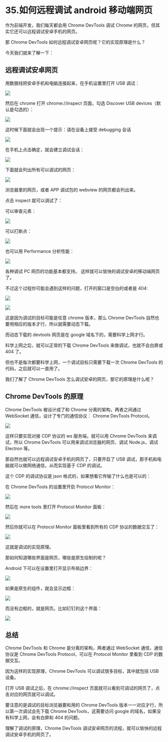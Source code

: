 # 35.如何远程调试 android  移动端网页

作为前端开发，我们每天都会用 Chrome DevTools 调试 Chrome 的网页，但其实它还可以远程调试安卓手机的网页。

那 Chrome DevTools 如何远程调试安卓网页呢？它的实现原理是什么？

今天我们就来了解一下：

## 远程调试安卓网页

用数据线把安卓手机和电脑连接起来，在手机设置里打开 USB 调试：

![](./images/fb7dabea802a54d038f37e2316cbb929.webp )

然后在 chrome 打开 chrome://inspect 页面，勾选 Discover USB devices（默认是勾选的）：

![](./images/13e6fcd8aceeca5ba8c98535063e7112.webp )

这时候下面就会出现一个提示：请在设备上接受 debugging 会话

![](./images/2cc601836bb4c2c536710a3179dc1fb3.webp )

在手机上点击确定，就会建立调试会话：

![](./images/99c8b084a4abe59ddc0501723e1ed705.webp )

下面就会列出所有可以调试的网页：

![](./images/3f2d1e9a99556144b30dd25a88baa05f.webp )

浏览器里的网页，或者 APP 调试包的 webview 的网页都会列出来。

点击 inspect 就可以调试了：

可以审查元素：

![](./images/36b4de52bda8390d05b13f5eb472737b.webp )

可以打断点：

![](./images/bfed629fa72f7a42194dfefed3c09540.webp )

也可以用 Performance 分析性能：

![](./images/461121b406767558ffd064e3eb2c8a05.webp )

各种调试 PC 网页的功能基本都支持。
这样就可以愉快的调试安卓的移动端网页了。

不过这个过程你可能会遇到这样的问题，打开的窗口是空白的或者是 404:

![](./images/81f0ad6f58034091b5215c998e9b15ba.webp )

![](./images/8a8546c283b30b51f8593dbbfb72342a.webp )

这是因为调试的目标可能是任意 chrome 版本，那么 Chrome DevTools 自然也要用相应的版本才行，所以就需要动态下载。

而动态下载的 devtools 网页是在 google 域名下的，需要科学上网才行。

科学上网之后，就可以正常的下载 Chrome DevTools 来做调试，也就不会白屏或 404 了。

但也不是每次都要科学上网，一个调试目标只需要下载一次 Chrome DevTools 的代码，之后就可以一直用了。

我们了解了 Chrome DevTools 怎么调试安卓的网页，那它的原理是什么呢？

## Chrome DevTools 的原理

Chrome DevTools 被设计成了和 Chrome 分离的架构，两者之间通过 WebSocket 通信，设计了专门的通信协议： Chrome DevTools Protocol。

![](./images/455f1a28a7b9d2ce08666b56e7430447.webp )

这样只要实现对接 CDP 协议的 ws 服务端，就可以用 Chrome DevTools 来调试，所以 Chrome DevTools 可以用来调试浏览器的网页、调试 Node.js，调试 Electron 等。

那自然也就可以远程调试安卓手机的网页了，只要开启了 USB 调试，那手机和电脑就可以做网络通信，从而实现基于 CDP 的调试。

这个 CDP 的调试协议是 json 格式的，如果想看它传输了什么也是可以的：

在 Chrome DevTools 的设置里开启 Protocol Monitor：

![](./images/c885178d03c21aebe7309688e9dd63db.webp )

然后在 more tools 里打开 Protocol Monitor 面板：

![](./images/6b3c5385b570b276fe062ed23a69de9e.webp )

然后你就可以在 Protocol Monitor 面板里看到所有的 CDP 协议的数据交互了：

![](./images/a4af481309d29c88ad193b24cedb153c.webp )

这就是调试的实现原理。

那如何知道哪些界面是网页，哪些是原生绘制的呢？

Android 下可以在设置里打开显示布局边界：

![](./images/3ef1061e4d9100ae33ba32965d901e85.webp )

如果是原生的组件，就会显示边框：

![](./images/e588c5f542af572a08ebd16f9978a301.webp )

而没有边框的，就是网页。比如钉钉的这个界面：

![](./images/023476d101b92604aa4cb00413b050f3.webp )

## 总结

Chrome DevTools 和 Chrome 是分离的架构，两者通过 WebSocket 通信，通信协议是 Chrome DevTools Protocol，可以在 Protocol Monitor 里看到 CDP 的数据交互。

因为这样的实现原理，Chrome DevTools 可以调试很多目标，其中就包括 USB 设备。

打开 USB 调试之后，在 chrome://inspect 页面就可以看到可调试的网页了，点击对应的网页就可以调试。

要注意的是调试的目标浏览器要和用的 Chrome DevTools 版本一一对应才行，所以第一次调试会先下载 Chrome DevTools，这需要访问 google 的域名，如果没有科学上网，会有白屏和 404 的问题。

理解了调试的原理，Chrome DevTools 调试安卓网页的流程，就可以愉快的远程调试安卓手机的网页了。
